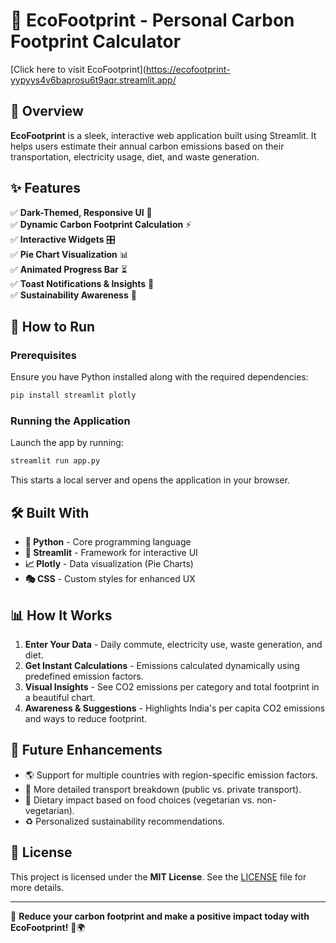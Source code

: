 # 👣 EcoFootprint - Personal Carbon Footprint Calculator

[Click here to visit EcoFootprint](https://ecofootprint-yypyys4v6baprosu6t9aqr.streamlit.app/



## 🚀 Overview
**EcoFootprint** is a sleek, interactive web application built using Streamlit. It helps users estimate their annual carbon emissions based on their transportation, electricity usage, diet, and waste generation.

## ✨ Features
✅ **Dark-Themed, Responsive UI** 🌙  
✅ **Dynamic Carbon Footprint Calculation** ⚡  
✅ **Interactive Widgets** 🎛️  
✅ **Pie Chart Visualization** 📊  
✅ **Animated Progress Bar** ⏳  
✅ **Toast Notifications & Insights** 🔔  
✅ **Sustainability Awareness** 🌱  

## 🎯 How to Run
### Prerequisites
Ensure you have Python installed along with the required dependencies:
```sh
pip install streamlit plotly
```

### Running the Application
Launch the app by running:
```sh
streamlit run app.py
```
This starts a local server and opens the application in your browser.

## 🛠️ Built With
- **📝 Python** - Core programming language
- **🎨 Streamlit** - Framework for interactive UI
- **📈 Plotly** - Data visualization (Pie Charts)
- **🎭 CSS** - Custom styles for enhanced UX

## 📊 How It Works
1. **Enter Your Data** - Daily commute, electricity use, waste generation, and diet.
2. **Get Instant Calculations** - Emissions calculated dynamically using predefined emission factors.
3. **Visual Insights** - See CO2 emissions per category and total footprint in a beautiful chart.
4. **Awareness & Suggestions** - Highlights India's per capita CO2 emissions and ways to reduce footprint.

## 🔮 Future Enhancements
- 🌎 Support for multiple countries with region-specific emission factors.
- 🚴 More detailed transport breakdown (public vs. private transport).
- 🥗 Dietary impact based on food choices (vegetarian vs. non-vegetarian).
- ♻️ Personalized sustainability recommendations.

## 📜 License
This project is licensed under the **MIT License**. See the [LICENSE](LICENSE) file for more details.

---
🌱 **Reduce your carbon footprint and make a positive impact today with EcoFootprint!** 👣🌍

